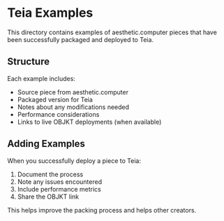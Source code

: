 # Teia Examples

This directory contains examples of aesthetic.computer pieces that have been successfully packaged and deployed to Teia.

## Structure

Each example includes:
- Source piece from aesthetic.computer
- Packaged version for Teia
- Notes about any modifications needed
- Performance considerations
- Links to live OBJKT deployments (when available)

## Adding Examples

When you successfully deploy a piece to Teia:

1. Document the process
2. Note any issues encountered
3. Include performance metrics
4. Share the OBJKT link

This helps improve the packing process and helps other creators.
